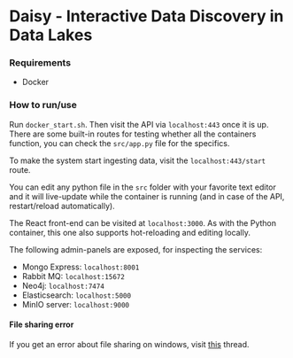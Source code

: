 # Daisy - Interactive Data Discovery in Data Lakes

### Requirements 
- Docker

### How to run/use
Run `docker_start.sh`. Then visit the API via `localhost:443` once it is up. There are some built-in routes for testing whether all the containers function, you can check the `src/app.py` file for the specifics.

To make the system start ingesting data, visit the `localhost:443/start` route.

You can edit any python file in the `src` folder with your favorite text editor and it will live-update while the container is running (and in case of the API, restart/reload automatically).

The React front-end can be visited at `localhost:3000`. As with the Python container, this one also supports hot-reloading and editing locally.

The following admin-panels are exposed, for inspecting the services:
- Mongo Express: `localhost:8001`
- Rabbit MQ: `localhost:15672`
- Neo4j: `localhost:7474`
- Elasticsearch: `localhost:5000`
- MinIO server: `localhost:9000`

#### File sharing error
If you get an error about file sharing on windows, visit [this](https://stackoverflow.com/questions/60754297/docker-compose-failed-to-build-filesharing-has-been-cancelled) thread.
